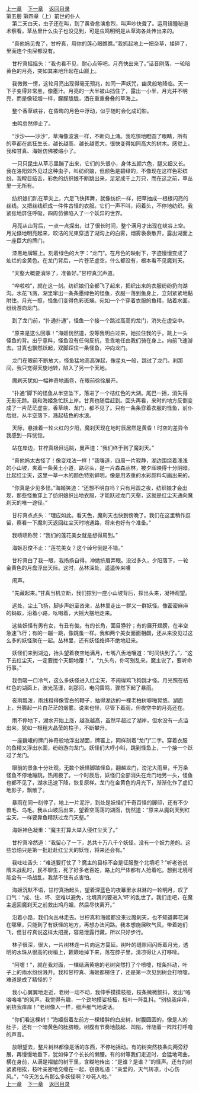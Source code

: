 
[上一章](https://github.com/xiaominghe2014/spider_book/blob/master/book/知北游/第84章.md)&nbsp;&nbsp;&nbsp;&nbsp;[下一章](https://github.com/xiaominghe2014/spider_book/blob/master/book/知北游/第86章.md)&nbsp;&nbsp;&nbsp;&nbsp;[返回目录](https://github.com/xiaominghe2014/spider_book/blob/master/book/知北游/README.md)
<br /> 第五册 第四章（上）前世的仆人<br />
        第二天白天，虫子还在叫，到了黄昏愈演愈烈，叫声吵快聋了。运用镜瞳秘道术察看，草丛里什么虫子也没见到，可是虫鸣明明是从草海各处传出来的。

    “真他妈见鬼了，甘柠真，用你的莲心眼瞧瞧。”我抓起地上一把杂草，揉碎了，里面连个虫屎都没有。

    甘柠真摇摇头：“我也看不见，耐心点等吧，月亮快出来了。”话音刚落，一轮暗黄色的月亮，突如其来地升起在山巅上。

    我微微一愣，这轮月亮出现得毫无预兆，如同一声妖咒，幽灵般地降临。天一下子变得非常黑，像墨汁。月亮的一大半被山挡住了，露出一小半，月光并不明亮，而是像轻烟一样，朦朦胧胧，洒在重重叠叠的草海上。

    整个香草峡谷，在昏晦的月色中浮动，似乎随时会化成幻影。

    虫鸣忽然停止了。

    “沙沙——沙沙”，草海像波浪一样，不断向上涌。我吃惊地瞪圆了眼睛，所有的草都在疯狂生长，越长越高，越长越宽大，很快变得如同高大的树木。感觉上，我和甘真、海姬仿佛被缩小了。

    一只只昆虫从草芯里蹦了出来，它们的头很小，身体五颜六色，腿又细又长。我在洛阳郊外见过这种虫子，叫纺织娘，但颜色是碧绿的，不像现在这样色彩缤纷。我瞠目结舌，彩色的纺织娘不断跳出来，足足成千上万只，而在这之前，草丛里一无所有。

    纺织娘们趴在草尖上，六足飞快挥舞，就像纺织一样，把草抽成一根根闪亮的丝线。又把丝线织成一件件古怪的衣服。它们一声不叫，闷着头，不停地纺织。我紧张地屏住呼吸，四周仿佛陷入了一个妖异的世界。

    月亮从山背后，一点一点探出，过了很长时间，整个满月才出现在峡谷上空。月光倏地明亮起来，皎洁的光束穿透了湖沟上的白雾，烟雾袅袅散开，露出湖面上一座巨大的牌门。

    漆黑地牌匾上。刻着绿色的大字：“龙门”。在月色的映射下，字迹慢慢变成了灿烂的金黄色。在龙门背后，一片苍茫虚空，什么都没有，根本看不见魔刹天。

    “天壑大概要消除了，准备好。”甘柠真沉声道。

    “哗啦啦”，就在这一刻。纺织娘们全都飞了起来，把织出来的衣服纷纷扔向湖沟。水花飞溅，湖里窜出一条条墨绿色的怪鱼，衣服一落到鱼身上，立刻紧紧地黏附住。月光一照，怪鱼们变得色彩斑斓。宛如一个个穿着衣服的鱼精，贴着水面。纷纷游向龙门。

    到了龙门前，“扑通扑通”，怪鱼一个接一个跳过高高的龙门，消失在虚空中。

    “原来是这么回事！”海姬恍然道，没等我明白过来，她拉住我的手，跳上一头怪鱼的背。出乎意料，怪鱼没有任何反抗，乖乖地任由我们骑在身上。向前飞速游去。甘真也飘然跃起，双脚踩住一条怪鱼，冲向龙门。

    龙门在眼前不断放大，怪鱼猛地高高弹起，像星丸一般，跳过了龙门。刹那间，我只觉得天旋地转，陷入了另一个天地。

    魔刹天犹如一幅神奇地画卷，在眼前徐徐展开。

    “扑通”脚下的怪鱼从半空坠下，落进了一个桔红色的大湖。尾巴一摇，消失得无影无踪。我和海姬急忙跃上岸。甘真也随后赶到。回头再看，来时的地方反倒变成了一片茫茫虚空，香草峡、龙门，都不见了。只有一条条穿着衣服的怪鱼，前仆后继，从半空落下，溅起桔色的水浪。

    天际，悬挂着一轮火红的夕阳，魔刹天现在地时辰居然是黄昏！时空的差异令我感到一阵恍惚。

    站在岸边，甘柠真极目远眺，曼声道：“我们终于到了魔刹天。”

    “真他妈太古怪了！像变戏法一样！”我嚷道，四周一片寂静，湖边围绕着浅浅的小山坡，夹着一条黄土小道，路尽头，是一片森森丛林，被夕晖映得十分阴暗。比起红尘天，这里一草一木的颜色特别鲜明，像是用浓重的水彩颜料勾画出来的。

    “你真是少见多怪。”海姬笑道：“还想不明白吗？只有月圆之夜，纺织娘才会出现，那些怪鱼穿上了纺织娘织出地衣服，才能跃过龙门天壑，这就是红尘天通向魔刹天的唯一途径。”

    甘柠真点点头：“理应如此。看天色，魔刹天也快到傍晚了。我们在这里稍作逗留，察看一下魔刹天返回红尘天时地通路，将来也好有个准备。”

    我啧啧称赞：“我们的莲花美女就是想得周到。”

    海姬忍俊不止：“莲花美女？这个绰号倒是不错。”

    甘柠真白了我一眼，我扬扬自得，冲她挤眉弄眼。没过多久，夕阳落下，一轮金黄色的月盘浮出天际。这时，丛林深处，遥遥传来嘈

    闹声。

    “先藏起来。”甘真当机立断，我们掠到一座小山坡背后，探出头来，凝神观望。

    远处，尘土飞扬，脚步声纷至沓来，丛林里走出一群又一群妖怪。像密密麻麻的蚂蚁，沿着小路，吆喝着，大摇大摆地走来。

    这些妖怪有男有女，有丑有俊。有的长角，面目狰狞；有的展开翅膀，在半空急速飞行；有的一蹦一跳，像跳蚤一样。我和两个美女面面相觑，还从来没见过这么多的妖怪聚在一起。丛林里，还有妖怪络绎不绝地赶来。

    妖怪们来到湖边，抬头望着夜空地满月，七嘴八舌地嚷道：“时间快到了。”，“这下去红尘天，一定要搅个天翻地覆！”，“九头鸟，你可别乱来。魔主说了，要听命行事。”

    我倒吸一口冷气，这么多妖怪进入红尘天，不闹得鸡飞狗跳才怪。月光照在桔红色的湖面上，波光荡漾，刹那间，电闪雷鸣，骤然下起了暴雨。

    夜雨瓢泼，雨线粗得像雪白的鞭子，抽得湖边的一棵老柏树噼啪晃悠。湖面上，升腾起一片白茫茫的烟雾。说来也怪，尽管下着雨，但夜空中的月亮还在。

    雨不停地下，湖水开始上涨，越涨越高，虽然早超过了湖岸，但水没有一点溢出来，犹如一根粗大晶莹的柱子，不断攀升。

    一座巍峨的牌门神奇般地浮出湖面，牌匾上，同样刻着“龙门”二字。穿着衣服的鱼精又浮出水面，纷纷游向龙门。妖怪们大呼小叫，跳到怪鱼上，一个接一个跃过了龙门。

    眼前的景象十分壮观，无数个妖怪脚踏怪鱼，翻越龙门，滂沱大雨里，千万条怪鱼不停地蹦跳，热闹极了。一个时辰后，妖怪们全部消失在龙门地另一头，怪鱼也都不见了，湖水迅速下降，恢复原样。龙门在金黄色的月光下，渐渐化作了虚幻地影子，飘散了。

    暴雨在同一刻停了，地上一片泥泞，到处是妖怪们千奇百怪的脚印，还有不少兽毛、鸟毛。我从山坡后出来，望着空荡荡的湖面，恍然道：“原来从魔刹天到红尘天，一样要靠鱼精跃过龙门天壑。”

    海姬神色凝重：“魔主打算大举入侵红尘天了。”

    甘柠真冷然道：“我留心了一下，总共十万八千个妖怪，没有一个妖力差的。这些恐怕只是第一批赶赴红尘天的妖怪，将来还会有。”

    我吐吐舌头：“难道要打仗了？魔主的目标不会是征服整个北境吧？”听老爸说隋末战乱时，民不聊生，死了好多老百姓，路上的尸体都有人抢着吃。想到北境可能会有一场战乱，我禁不住有点害怕。

    海姬沉默不语，甘柠真抬起头，望着深蓝色的夜幕里水淋淋的一轮明月，叹了口气：“成、住、坏、空难以避免，北境真的要进入‘坏’的乱世了。我们走吧，在魔主返回魔刹天之前救出鸠丹媚，然后尽快离开。”

    沿着小路，我们向丛林走去。甘柠真和海姬都没来过魔刹天，也不知道葬花渊在哪里，只能到了有妖怪的地方，再想办法问路。我本想施展吹气风，带着她们飞，但甘柠真说这样太招摇，容易泄露行藏，所以只好步行。

    林子很深，很大，一片树林连一片向远方蔓延。树叶的缝隙间闪烁着月光，透明的水珠从很高的树梢上，簌簌地掉下来，落在脖子里，清凉得让人打哆嗦。

    “阿嚏！”，就在我对面，一棵结满黄疤的老树突然打了个喷嚏，枝条抖动，叶子上的雨水纷纷溅开。我和甘柠真、海姬都楞住了，还是第一次见到树会打喷嚏，难道是成了精怪的？

    我小心翼翼地走近，老树一动不动，我伸手摸摸枝桠，枝条微微颤抖，发出“咯咯咯咯”的笑声。我觉得有趣，一个劲地摸娑枝桠，枝叶一阵乱抖。“别挠我痒痒，别挠我痒痒！”老树像人一样，细声细气地说话。

    “你们看这棵树！”海姬指着左前方一棵矮胖的白皮树，树腹圆圆的，像是人的肚子，还有一个暗黄色的肚脐眼。树腹有节奏地鼓起、凹陷，伴随着一阵阵打呼噜的声音。

    放眼望去，整片树林都像是活的东西，不停地摇动。有的树突然枝条向两旁舒展，再慢慢地垂下，犹如伸了个长长的懒腰。有的树等我们走近时，会猛地弯曲，横在身前，从满是褶皱的树干里，含糊地传出：“是谁？是谁？”的怪声。还有的树紧紧相挨，枝叶亲密地交缠在一起，窃窃私语：“亲爱的，天气转凉，小心伤风。”，“今天怎么有那么多妖怪啊？吵死人啦。”
  <br />
[上一章](https://github.com/xiaominghe2014/spider_book/blob/master/book/知北游/第84章.md)&nbsp;&nbsp;&nbsp;&nbsp;[下一章](https://github.com/xiaominghe2014/spider_book/blob/master/book/知北游/第86章.md)&nbsp;&nbsp;&nbsp;&nbsp;[返回目录](https://github.com/xiaominghe2014/spider_book/blob/master/book/知北游/README.md)

